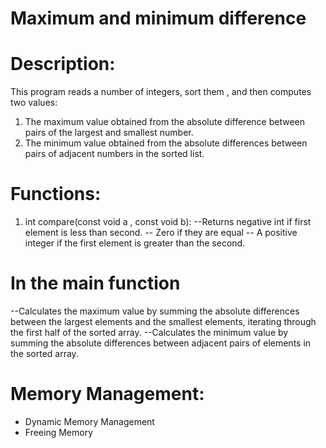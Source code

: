 # Maximum and minimum difference

# Description:

This program reads a number of integers, sort them , and then computes two values:

1.  The maximum value obtained from the absolute difference between pairs of the largest and smallest number.
2.  The minimum value obtained from the absolute differences between pairs of adjacent numbers in the sorted list.

# Functions:

1.  int compare(const void a , const void b):
    --Returns negative int if first element is less than second.
    -- Zero if they are equal
    -- A positive integer if the first element is greater than the second.

# In the main function

--Calculates the maximum value by summing the absolute differences between the largest elements and the smallest elements, iterating through the first half of the sorted array.
--Calculates the minimum value by summing the absolute differences between adjacent pairs of elements in the sorted array.

# Memory Management:

- Dynamic Memory Management
- Freeing Memory
